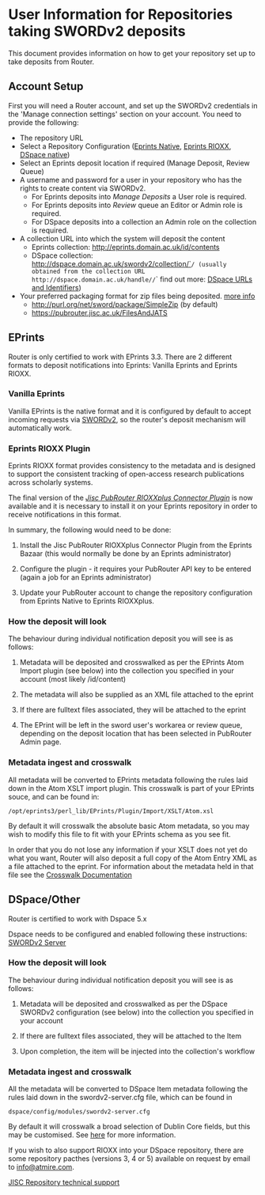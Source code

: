 # User Information for Repositories taking SWORDv2 deposits

This document provides information on how to get your repository set up to take deposits from Router.

## Account Setup

First you will need a Router account, and set up the SWORDv2 credentials in the 'Manage connection settings' section on your account.  You need to provide the following:

* The repository URL
* Select a Repository Configuration ([Eprints Native](#eprints), [Eprints RIOXX](#eprints-rioxx-plugin), [DSpace native](#dspaceother))
* Select an Eprints deposit location if required (Manage Deposit, Review Queue)
* A username and password for a user in your repository who has the rights to create content via SWORDv2.
   * For Eprints deposits into *Manage Deposits* a User role is required.
   * For Eprints deposits into *Review* queue an Editor or Admin role is required.
   * For DSpace deposits into a collection an Admin role on the collection is required.
* A collection URL into which the system will deposit the content
   * Eprints collection: http://eprints.domain.ac.uk/id/contents
   * DSpace collection: http://dspace.domain.ac.uk/swordv2/collection/`<handle-id>`/`<collection-id>` (usually obtained from the collection URL http://dspace.domain.ac.uk/handle/`<handle-id>`/`<collection-id>` find out more: [DSpace URLs and Identifiers](https://wiki.duraspace.org/display/DSDOC5x/Functional+Overview#FunctionalOverview-PersistentURLsandIdentifiers))
* Your preferred packaging format for zip files being deposited. [more info](https://github.com/sherpaservices/Public-Documentation/blob/master/PublicationsRouter/v2/api/Packaging.md#what-package-formats-are-supported)
   * http://purl.org/net/sword/package/SimpleZip (by default)
   * https://pubrouter.jisc.ac.uk/FilesAndJATS

## EPrints

Router is only certified to work with EPrints 3.3. There are 2 different formats to deposit notifications into Eprints: Vanilla Eprints and Eprints RIOXX. 

### Vanilla Eprints

Vanilla EPrints is the native format and it is configured by default to accept incoming requests via [SWORDv2](https://wiki.eprints.org/w/SWORD_2.0), so the router's deposit mechanism will automatically work.  

### Eprints RIOXX Plugin

Eprints RIOXX format provides consistency to the metadata and is designed to support the consistent tracking of open-access research publications across scholarly systems.

The final version of the [*Jisc PubRouter RIOXXplus Connector Plugin*](http://wiki.eprints.org/w/Jisc_Publications_Router) is now available and it is necessary to install it on your Eprints repository in order to receive notifications in this format.

In summary, the following would need to be done:

1.	Install the Jisc PubRouter RIOXXplus Connector Plugin from the Eprints Bazaar (this would normally be done by an Eprints administrator)

2.	Configure the plugin - it requires your PubRouter API key to be entered (again a job for an Eprints administrator)

3.	Update your PubRouter account to  change the repository configuration from Eprints Native to Eprints RIOXXplus.


### How the deposit will look

The behaviour during individual notification deposit you will see is as follows:

1. Metadata will be deposited and crosswalked as per the EPrints Atom Import plugin (see below) into the collection you specified in your account (most likely /id/content)

2. The metadata will also be supplied as an XML file attached to the eprint

3. If there are fulltext files associated, they will be attached to the eprint

4. The EPrint will be left in the sword user's workarea or review queue, depending on the deposit location that has been selected in PubRouter Admin page.


### Metadata ingest and crosswalk

All metadata will be converted to EPrints metadata following the rules laid down in the Atom XSLT import plugin.
This crosswalk is part of your EPrints souce, and can be found in:

    /opt/eprints3/perl_lib/EPrints/Plugin/Import/XSLT/Atom.xsl

By default it will crosswalk the absolute basic Atom metadata, so you may wish to modify this file to fit with your EPrints schema as you see fit.

In order that you do not lose any information if your XSLT does not yet do what you want, Router will also deposit
a full copy of the Atom Entry XML as a file attached to the eprint.  For information about the metadata held in that
file see the [Crosswalk Documentation](https://github.com/sherpaservices/Public-Documentation/blob/master/PublicationsRouter/v2/sword-out/XWALK.md#jper-core-metadata-to-dublin-corerioxx-xml)

## DSpace/Other

Router is certified to work with Dspace 5.x

Dspace needs to be configured and enabled following these instructions: [SWORDv2 Server](https://wiki.duraspace.org/display/DSDOC5x/SWORDv2+Server)


### How the deposit will look

The behaviour during individual notification deposit you will see is as follows:

1. Metadata will be deposited and crosswalked as per the DSpace SWORDv2 configuration (see below) into the collection you specified in your account

2. If there are fulltext files associated, they will be attached to the Item

3. Upon completion, the item will be injected into the collection's workflow
 
### Metadata ingest and crosswalk

All the metadata will be converted to DSpace Item metadata following the rules laid down in the swordv2-server.cfg file, which
can be found in

    dspace/config/modules/swordv2-server.cfg
    
By default it will crosswalk a broad selection of Dublin Core fields, but this may be customised. See [here](https://wiki.duraspace.org/display/DSDOC5x/Metadata+and+Bitstream+Format+Registries) for more information.

If you wish to also support RIOXX into your DSpace repository, there are some repository pacthes (versions 3, 4 or 5) available on request by email to info@atmire.com.



[JISC Repository technical support](https://www.jisc.ac.uk/repository-technical-support)
